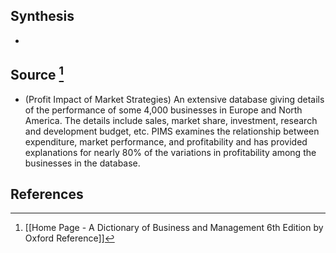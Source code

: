 ## Synthesis
- 
## Source [^1]
- (Profit Impact of Market Strategies) An extensive database giving details of the performance of some 4,000 businesses in Europe and North America. The details include sales, market share, investment, research and development budget, etc. PIMS examines the relationship between expenditure, market performance, and profitability and has provided explanations for nearly $80 \%$ of the variations in profitability among the businesses in the database.
## References

[^1]: [[Home Page - A Dictionary of Business and Management 6th Edition by Oxford Reference]]